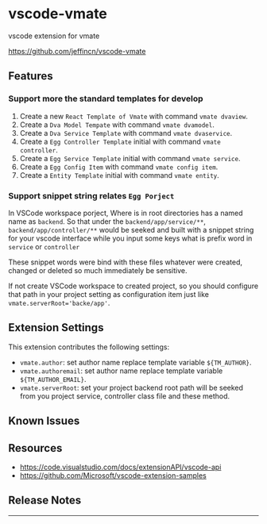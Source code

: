 # vscode-vmate

vscode extension for vmate

https://github.com/jeffincn/vscode-vmate

## Features

### Support more the standard templates for develop

  1. Create a new `React Template of Vmate` with command `vmate dvaview`.
  2. Create a `Dva Model Tempate` with command `vmate dvamodel`.
  3. Create a `Dva Service Template` with command `vmate dvaservice`.
  4. Create a `Egg Controller Template` initial with  command `vmate controller`.
  5. Create a `Egg Service Template` initial with command `vmate service`.
  6. Create a `Egg Config Item` with command `vmate config item`.
  7. Create a `Entity Template` initial with command `vmate entity`.

### Support snippet string relates `Egg Porject`

In VSCode workspace porject, Where is in root directories has a named name as `backend`. So that under the `backend/app/service/**`, `backend/app/controller/**` would be seeked and built with a snippet string for your vscode interface while you input some keys what is prefix word in `service` or `controller`

These snippet words were bind with these files whatever were created, changed or deleted so much immediately be sensitive.

If not create VSCode workspace to created project, so you should configure that path in your project setting as configuration item just like `vmate.serverRoot='backe/app'`.

## Extension Settings

This extension contributes the following settings:

* `vmate.author`: set author name replace template variable `${TM_AUTHOR}`.
* `vmate.authoremail`: set author name replace template variable `${TM_AUTHOR_EMAIL}`.
* `vmate.serverRoot`: set your project backend root path will be seeked from you project service, controller class file and these method.

## Known Issues

## Resources
- https://code.visualstudio.com/docs/extensionAPI/vscode-api
- https://github.com/Microsoft/vscode-extension-samples

## Release Notes

-----------------------------------------------------------------------------------------------------------
